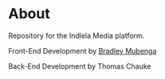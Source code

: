 <h1>About</h1>
<p>Repository for the Indlela Media platform.<p>
<p>Front-End Development by <a href="https://bradleymubenga777.github.io">Bradley Mubenga<a/><p>
<p>Back-End Development by Thomas Chauke<p>

